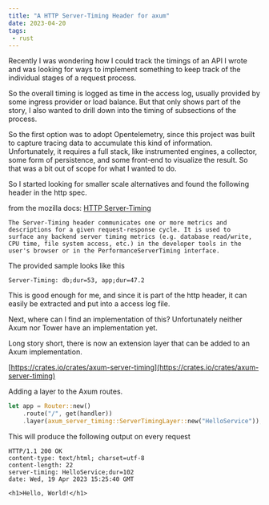 ```yaml
---
title: "A HTTP Server-Timing Header for axum"
date: 2023-04-20
tags:
 - rust
---
```

Recently I was wondering how I could track the timings of an API I wrote and was looking for ways to implement something to keep track of the individual stages of a request process.

So the overall timing is logged as time in the access log, usually provided by some ingress provider or load balance. But that only shows part of the story, I also wanted to drill down into the timing of subsections of the process.

So the first option was to adopt Opentelemetry, since this project was built to capture tracing data to accumulate this kind of information. Unfortunately, it requires a full stack, like instrumented engines, a collector, some form of persistence, and some front-end to visualize the result. So that was a bit out of scope for what I wanted to do.

So I started looking for smaller scale alternatives and found the following header in the http spec.

from the mozilla docs: [HTTP Server-Timing](https://developer.mozilla.org/en-US/docs/Web/HTTP/Headers/Server-Timing)

    The Server-Timing header communicates one or more metrics and 
    descriptions for a given request-response cycle. It is used to 
    surface any backend server timing metrics (e.g. database read/write,
    CPU time, file system access, etc.) in the developer tools in the 
    user's browser or in the PerformanceServerTiming interface.

The provided sample looks like this

```
Server-Timing: db;dur=53, app;dur=47.2
```

This is good enough for me, and since it is part of the http header, it can easily be extracted and put into a access log file.

Next, where can I find an implementation of this? Unfortunately neither Axum nor Tower have an implementation yet.

Long story short, there is now an extension layer that can be added to an Axum implementation.

[https://crates.io/crates/axum-server-timing](https://crates.io/crates/axum-server-timing)

Adding a layer to the Axum routes.
```rust
let app = Router::new()
    .route("/", get(handler))
    .layer(axum_server_timing::ServerTimingLayer::new("HelloService"));
```

This will produce the following output on every request

```
HTTP/1.1 200 OK
content-type: text/html; charset=utf-8
content-length: 22
server-timing: HelloService;dur=102
date: Wed, 19 Apr 2023 15:25:40 GMT

<h1>Hello, World!</h1>
```